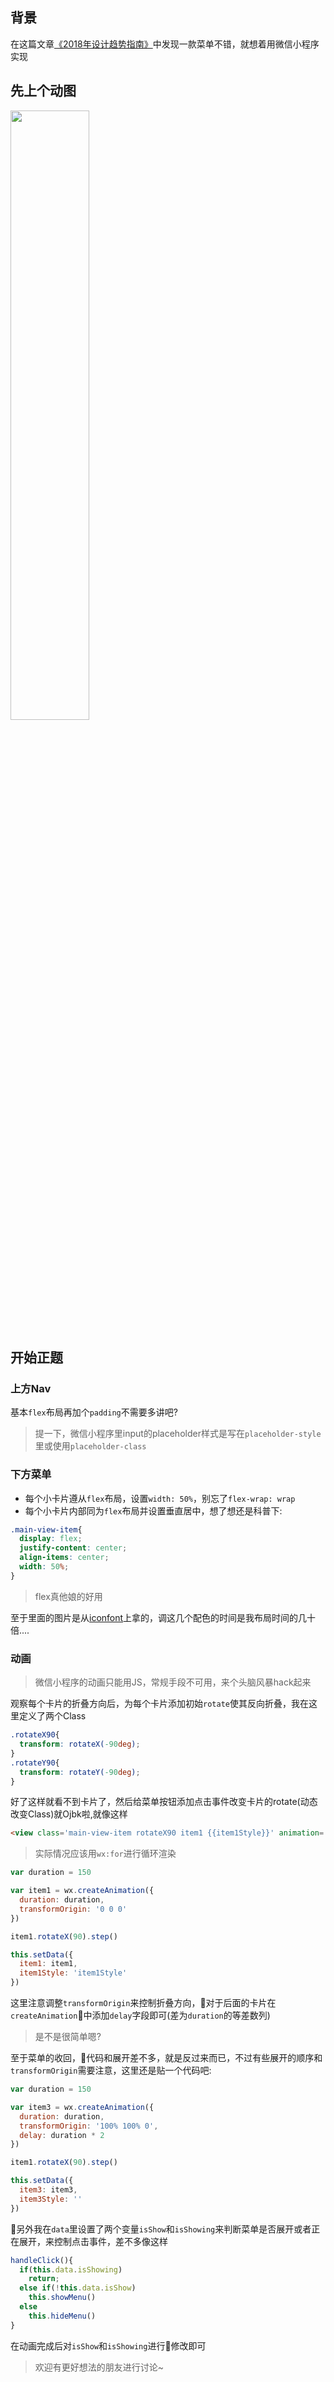 ## 背景

在这篇文章[《2018年设计趋势指南》](https://juejin.im/post/5aa62d3bf265da239b4112b3)中发现一款菜单不错，就想着用微信小程序实现

## 先上个动图

<img src="http://p5sf6v0wz.bkt.clouddn.com/menu.gif" width="50%" height="50%">

## 开始正题

### 上方Nav

基本`flex`布局再加个`padding`不需要多讲吧?

> 提一下，微信小程序里input的placeholder样式是写在`placeholder-style`里或使用`placeholder-class`

### 下方菜单

+ 每个小卡片遵从`flex`布局，设置`width: 50%`，别忘了`flex-wrap: wrap`
+ 每个小卡片内部同为`flex`布局并设置垂直居中，想了想还是科普下:

```CSS
.main-view-item{
  display: flex;
  justify-content: center;
  align-items: center;
  width: 50%;
}
```

> flex真他娘的好用

至于里面的图片是从[iconfont](http://www.iconfont.cn/)上拿的，调这几个配色的时间是我布局时间的几十倍....

### 动画

> 微信小程序的动画只能用JS，常规手段不可用，来个头脑风暴hack起来

观察每个卡片的折叠方向后，为每个卡片添加初始`rotate`使其反向折叠，我在这里定义了两个Class

```Css
.rotateX90{
  transform: rotateX(-90deg);
}
.rotateY90{
  transform: rotateY(-90deg);
}
```

好了这样就看不到卡片了，然后给菜单按钮添加点击事件改变卡片的rotate(动态改变Class)就Ojbk啦,就像这样

```Html
<view class='main-view-item rotateX90 item1 {{item1Style}}' animation='{{item1}}'></view>
```

> 实际情况应该用`wx:for`进行循环渲染

```Javascript
var duration = 150

var item1 = wx.createAnimation({
  duration: duration,
  transformOrigin: '0 0 0'
})

item1.rotateX(90).step()

this.setData({
  item1: item1,
  item1Style: 'item1Style'
})
```

这里注意调整`transformOrigin`来控制折叠方向，对于后面的卡片在`createAnimation`中添加`delay`字段即可(差为`duration`的等差数列)

> 是不是很简单嗯?

至于菜单的收回，代码和展开差不多，就是反过来而已，不过有些展开的顺序和`transformOrigin`需要注意，这里还是贴一个代码吧:

```Javascript
var duration = 150

var item3 = wx.createAnimation({
  duration: duration,
  transformOrigin: '100% 100% 0',
  delay: duration * 2
})

item1.rotateX(90).step()

this.setData({
  item3: item3,
  item3Style: ''
})
```

另外我在`data`里设置了两个变量`isShow`和`isShowing`来判断菜单是否展开或者正在展开，来控制点击事件，差不多像这样

```Javascript
handleClick(){
  if(this.data.isShowing)
    return;
  else if(!this.data.isShow)
    this.showMenu()
  else
    this.hideMenu()
}
```

在动画完成后对`isShow`和`isShowing`进行修改即可

> 欢迎有更好想法的朋友进行讨论~